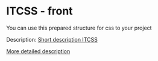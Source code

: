 # ITCSS - front

You can use this prepared structure for css to your project

Description:
[Short description ITCSS](https://developer.helpscout.com/seed/glossary/itcss/)

[More detailed description](https://dev.to/carlillo/understanding-itcss-real-case-using-itcss-in-a-ghostcms-blog-1p9b)
